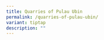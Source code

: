 ```yaml
---
title: Quarries of Pulau Ubin
permalink: /quarries-of-pulau-ubin/
variant: tiptap
description: ""
---
```

